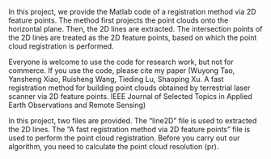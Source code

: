In this project, we provide the Matlab code of a registration method via 2D feature points. The method first projects the point clouds onto the horizontal plane. Then, the 2D lines are extracted. The intersection points of the 2D lines are treated as the 2D feature points, based on which the point cloud registration is performed. 

Everyone is welcome to use the code for research work, but not for commerce. If you use the code, please cite my paper (Wuyong Tao, Yansheng Xiao, Ruisheng Wang, Tieding Lu, Shaoping Xu. A fast registration method for building point clouds obtained by terrestrial laser scanner via 2D feature points. IEEE Journal of Selected Topics in Applied Earth Observations and Remote Sensing)

In this project, two files are provided. The “line2D” file is used to extracted the 2D lines. The “A fast registration method via 2D feature points” file is used to perform the point cloud registration. 
Before you carry out our algorithm, you need to calculate the point cloud resolution (pr).
